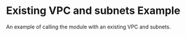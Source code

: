 # Existing VPC and subnets Example

An example of calling the module with an existing VPC and subnets.
